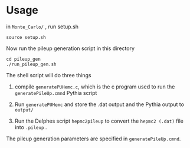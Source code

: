 # Usage

in `Monte_Carlo/` , run setup.sh
```
source setup.sh
```
Now run the pileup generation script in this directory
```
cd pileup_gen
./run_pileup_gen.sh
```
The shell script will do three things

1) compile `generatePUHemc.c`, which is the c program used to run the `generatePileUp.cmnd` Pythia script

2) Run `generatePUHemc` and store the .dat output and the Pythia output to `output/`

3) Run the Delphes script `hepmc2pileup` to convert the `hepmc2 (.dat)` file into `.pileup` .

The pileup generation parameters are specified in `generatePileUp.cmnd`. 